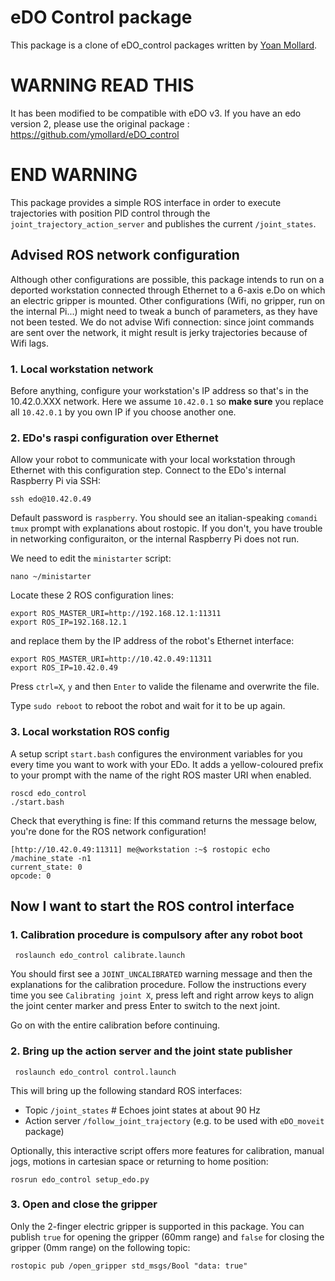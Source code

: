 # eDO Control package

This package is a clone of eDO_control packages written by [Yoan Mollard](https://github.com/ymollard).

# WARNING READ THIS
It has been modified to be compatible with eDO v3.
If you have an edo version 2, please use the original package :
https://github.com/ymollard/eDO_control
# END WARNING

This package provides a simple ROS interface in order to execute trajectories with position PID control through the `joint_trajectory_action_server` and publishes the current `/joint_states`.

## Advised ROS network configuration
Although other configurations are possible, this package intends to run on a deported workstation connected through Ethernet to a 6-axis e.Do on which an electric gripper is mounted.
Other configurations (Wifi, no gripper, run on the internal Pi...) might need to tweak a bunch of parameters, as they have not been tested. We do not advise Wifi connection: since joint commands are sent over the network, it might result is jerky trajectories because of Wifi lags.

### 1. Local workstation network
Before anything, configure your workstation's IP address so that's in the 10.42.0.XXX network. Here we assume `10.42.0.1` so **make sure** you replace all `10.42.0.1` by you own IP if you choose another one.

### 2. EDo's raspi configuration over Ethernet
Allow your robot to communicate with your local workstation through Ethernet with this configuration step.
Connect to the EDo's internal Raspberry Pi via SSH:
```
ssh edo@10.42.0.49
```
Default password is `raspberry`. You should see an italian-speaking `comandi tmux` prompt with explanations about rostopic.
If you don't, you have trouble in networking configuraiton, or the internal Raspberry Pi does not run.

We need to edit the `ministarter` script:
```
nano ~/ministarter
``` 
Locate these 2 ROS configuration lines:
```
export ROS_MASTER_URI=http://192.168.12.1:11311
export ROS_IP=192.168.12.1
```
and replace them by the IP address of the robot's Ethernet interface:
```
export ROS_MASTER_URI=http://10.42.0.49:11311
export ROS_IP=10.42.0.49
```
Press `ctrl=X`, `y` and then `Enter` to valide the filename and overwrite the file.

Type `sudo reboot` to reboot the robot and wait for it to be up again.

### 3. Local workstation ROS config
A setup script `start.bash` configures the environment variables for you every time you want to work with your EDo.
It adds a yellow-coloured prefix to your prompt with the name of the right ROS master URI when enabled.
```
roscd edo_control
./start.bash
```

Check that everything is fine: If this command returns the message below, you're done for the ROS network configuration!
```
[http://10.42.0.49:11311] me@workstation :~$ rostopic echo /machine_state -n1
current_state: 0
opcode: 0
```
## Now I want to start the ROS control interface
### 1. Calibration procedure is compulsory after any robot boot
```
 roslaunch edo_control calibrate.launch
```
You should first see a `JOINT_UNCALIBRATED` warning message and then the explanations for the calibration procedure.
Follow the instructions every time you see `Calibrating joint X`, press left and right arrow keys to align the joint center marker and press Enter to switch to the next joint.

Go on with the entire calibration before continuing.

### 2. Bring up the action server and the joint state publisher
```
 roslaunch edo_control control.launch
```

This will bring up the following standard ROS interfaces:

* Topic `/joint_states`      # Echoes joint states at about 90 Hz
* Action server `/follow_joint_trajectory` (e.g. to be used with `eDO_moveit` package)

Optionally, this interactive script offers more features for calibration, manual jogs, motions in cartesian space or returning to home position:

```
rosrun edo_control setup_edo.py
```
### 3. Open and close the gripper
Only the 2-finger electric gripper is supported in this package.
You can publish `true` for opening the gripper (60mm range) and `false` for closing the gripper (0mm range) on the following topic:
```
rostopic pub /open_gripper std_msgs/Bool "data: true"
```
